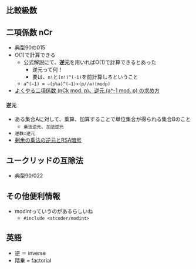 ## 比較級数
## 二項係数 nCr
- 典型90の015
- O(1)で計算できる
  - 公式解説にて、**逆元**を用いればO(1)で計算できるとあった
    - 逆元って何！
    - 要は、`n!`と`(n!)^(-1)`を前計算しろということ
  - `a^(−1) ≡ −(p%a)^(−1)×(p//a)(modp)`
- [よくやる二項係数 (nCk mod. p)、逆元 (a^-1 mod. p) の求め方](https://drken1215.hatenablog.com/entry/2018/06/08/210000)
#### 逆元
- ある集合Aに対して、乗算、加算することで単位集合が得られる集合Bのこと
  - `乗法逆元`、`加法逆元`
- `逆数⊂逆元`
- [剰余の乗法の逆元とRSA暗号](https://tex2e.github.io/blog/crypto/invmod)
## ユークリッドの互除法
- 典型90/022
## その他便利情報
- modintっていうのがあるらしいね
  - `#include <atcoder/modint>`
## 英語
- 逆 ＝ inverse
- 階乗 = factorial